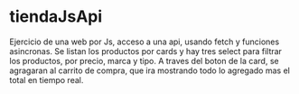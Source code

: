# tiendaJsApi

Ejercicio de una web por Js, acceso a una api, usando fetch y funciones asincronas.
Se listan los productos por cards y hay tres select para filtrar los productos, por precio, marca y tipo. 
A traves del boton de la card, se agragaran al carrito de compra, que ira mostrando todo lo agregado mas el total en tiempo real.
